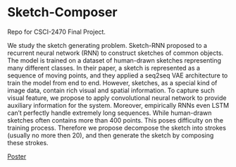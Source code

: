 # Sketch-Composer
Repo for CSCI-2470 Final Project.

We study the sketch generating problem. Sketch-RNN proposed to a recurrent neural network (RNN) to construct sketches of common objects. The model is trained on a dataset of human-drawn sketches representing many different classes. In their paper, a sketch is represented as a sequence of moving points, and they applied a seq2seq VAE architecture to train the model from end to end. However, sketches, as a special kind of image data, contain rich visual and spatial information. To capture such visual feature, we propose to apply convolutional neural network to provide auxiliary information for the system. Moreover, empirically RNNs even LSTM can’t perfectly handle extremely long sequences. While human-drawn sketches often contains more than 400 points. This poses difficulty on the training process. Therefore we propose decompose the sketch into strokes (usually no more then 20), and then generate the sketch by composing these strokes.

[](./Model.png)

[Poster](./Poster.pdf)

